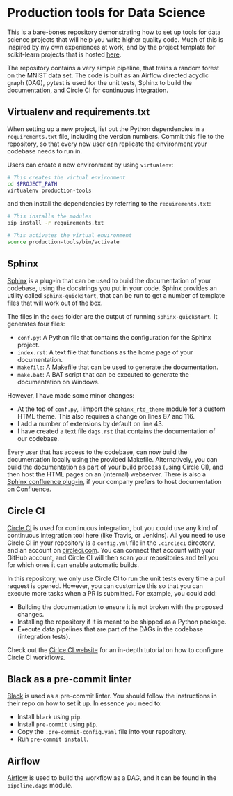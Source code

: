 # Production tools for Data Science

This is a bare-bones repository demonstrating how to set up tools for data science projects that will help you write higher quality code. Much of this is inspired by my own experiences at work, and by the project template for scikit-learn projects that is hosted [here](https://github.com/scikit-learn-contrib/project-template).

The repository contains a very simple pipeline, that trains a random forest on the MNIST data set. The code is built as an Airflow directed acyclic graph (DAG), pytest is used for the unit tests, Sphinx to build the documentation, and Circle CI for continuous integration.

## Virtualenv and requirements.txt

When setting up a new project, list out the Python dependencies in a `requirements.txt` file, including the version numbers. Commit this file to the repository, so that every new user can replicate the environment your codebase needs to run in.

Users can create a new environment by using `virtualenv`:

```bash
# This creates the virtual environment
cd $PROJECT_PATH
virtualenv production-tools
```

and then install the dependencies by referring to the `requirements.txt`:

```bash
# This installs the modules
pip install -r requirements.txt

# This activates the virtual environment
source production-tools/bin/activate
```

## Sphinx 

[Sphinx](http://www.sphinx-doc.org/en/stable/) is a plug-in that can be used to build the documentation of your codebase, using the docstrings you put in your code. Sphinx provides an utility called `sphinx-quickstart`, that can be run to get a number of template files that will work out of the box. 

The files in the `docs` folder are the output of running `sphinx-quickstart`. It generates four files:

- `conf.py`: A Python file that contains the configuration for the Sphinx project.
- `index.rst`: A text file that functions as the home page of your documentation.
- `Makefile`: A Makefile that can be used to generate the documentation.
- `make.bat`: A BAT script that can be executed to generate the documentation on Windows.

However, I have made some minor changes:

- At the top of `conf.py`, I import the `sphinx_rtd_theme` module for a custom HTML theme. This also requires a change on lines 87 and 116.
- I add a number of extensions by default on line 43.
- I have created a text file `dags.rst` that contains the documentation of our codebase.

Every user that has access to the codebase, can now build the documentation locally using the provided Makefile. Alternatively, you can build the documentation as part of your build process (using Circle CI), and then host the HTML pages on an (internal) webserver. There is also a [Sphinx confluence plug-in](https://pypi.org/project/sphinx-confluence/), if your company prefers to host documentation on Confluence.

## Circle CI

[Circle CI](https://circleci.com/) is used for continuous integration, but you could use any kind of continuous integration tool here (like Travis, or Jenkins). All you need to use Circle CI in your repository is a `config.yml` file in the `.circleci` directory, and an account on [circleci.com](https://circleci.com/). You can connect that account with your GitHub account, and Circle CI will then scan your repositories and tell you for which ones it can enable automatic builds. 

In this repository, we only use Circle CI to run the unit tests every time a pull request is opened. However, you can customize this so that you can execute more tasks when a PR is submitted. For example, you could add:

- Building the documentation to ensure it is not broken with the proposed changes.
- Installing the repository if it is meant to be shipped as a Python package. 
- Execute data pipelines that are part of the DAGs in the codebase (integration tests).

Check out the [Cirlce CI website](https://circleci.com/docs/2.0/tutorials/) for an in-depth tutorial on how to configure Circle CI workflows.

## Black as a pre-commit linter

[Black](https://github.com/ambv/black) is used as a pre-commit linter. You should follow the instructions in their repo on how to set it up. In essence you need to:

- Install `black` using `pip`.
- Install `pre-commit` using `pip`.
- Copy the `.pre-commit-config.yaml` file into your repository.
- Run `pre-commit install`.

## Airflow

[Airflow](https://airflow.apache.org/) is used to build the workflow as a DAG, and it can be found in the `pipeline.dags` module. 
